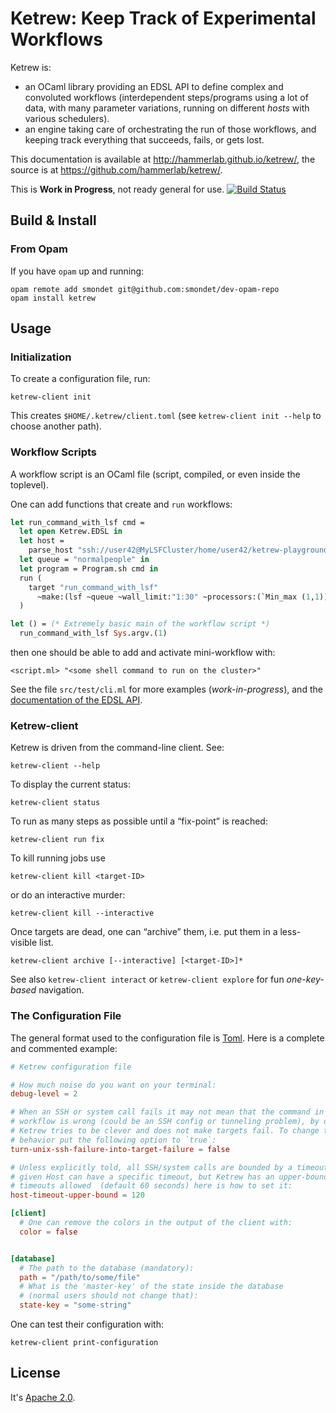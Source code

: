 Ketrew: Keep Track of Experimental Workflows
============================================

Ketrew is:

- an OCaml library providing an EDSL API to define complex and convoluted
workflows (interdependent steps/programs using a lot of data, with many
parameter variations, running on different *hosts* with various schedulers).
- an engine taking care of orchestrating the run of those workflows, 
and keeping track everything that succeeds, fails, or gets lost.

This documentation is available at <http://hammerlab.github.io/ketrew/>,
the source is at <https://github.com/hammerlab/ketrew/>.

This is **Work in Progress**, not ready general for use.
[![Build Status](https://travis-ci.org/hammerlab/ketrew.svg?branch=master)](https://travis-ci.org/hammerlab/ketrew)


Build & Install
---------------

### From Opam

If you have `opam` up and running:

    opam remote add smondet git@github.com:smondet/dev-opam-repo
    opam install ketrew


Usage
-----

### Initialization

To create a configuration file, run:

    ketrew-client init

This creates `$HOME/.ketrew/client.toml` (see `ketrew-client init --help` to
choose another path).

### Workflow Scripts

A workflow script is an OCaml file (script, compiled, or even inside the
toplevel).

One can add functions that create and `run` workflows:

```ocaml
let run_command_with_lsf cmd =
  let open Ketrew.EDSL in
  let host = 
    parse_host "ssh://user42@MyLSFCluster/home/user42/ketrew-playground/?shell=bash" in
  let queue = "normalpeople" in
  let program = Program.sh cmd in
  run (
    target "run_command_with_lsf"
      ~make:(lsf ~queue ~wall_limit:"1:30" ~processors:(`Min_max (1,1)) ~host program)
  )

let () = (* Extremely basic main of the workflow script *)
  run_command_with_lsf Sys.argv.(1)
```

then one should be able to add and activate mini-workflow with:

    <script.ml> "<some shell command to run on the cluster>"


See the file `src/test/cli.ml` for more examples (*work-in-progress*),
and the [documentation of the EDSL API](src/lib/ketrew_edsl.mli).


### Ketrew-client

Ketrew is driven from the command-line client.  See:

    ketrew-client --help

To display the current status:

    ketrew-client status

To run as many steps as possible until a “fix-point” is reached:

    ketrew-client run fix

To kill running jobs use

    ketrew-client kill <target-ID>

or do an interactive murder:

    ketrew-client kill --interactive

Once targets are dead, one can “archive” them, i.e. put them in a less-visible
list.

    ketrew-client archive [--interactive] [<target-ID>]*

See also `ketrew-client interact` or `ketrew-client explore` for fun
*one-key-based* navigation.

### The Configuration File

The general format used to the configuration file is
[Toml](https://github.com/toml-lang/toml).
Here is a complete and commented example:

```toml
# Ketrew configuration file

# How much noise do you want on your terminal:
debug-level = 2

# When an SSH or system call fails it may not mean that the command in your
# workflow is wrong (could be an SSH config or tunneling problem), by default,
# Ketrew tries to be clever and does not make targets fail. To change this
# behavior put the following option to `true`:
turn-unix-ssh-failure-into-target-failure = false

# Unless explicitly told, all SSH/system calls are bounded by a timeout.  A
# given Host can have a specific timeout, but Ketrew has an upper-bound of all
# timeouts allowed  (default 60 seconds) here is how to set it:
host-timeout-upper-bound = 120

[client]
  # One can remove the colors in the output of the client with:
  color = false


[database]
  # The path to the database (mandatory):
  path = "/path/to/some/file"
  # What is the 'master-key' of the state inside the database
  # (normal users should not change that):
  state-key = "some-string"
```

One can test their configuration with:

    ketrew-client print-configuration

License
-------

It's [Apache 2.0](http://www.apache.org/licenses/LICENSE-2.0).



